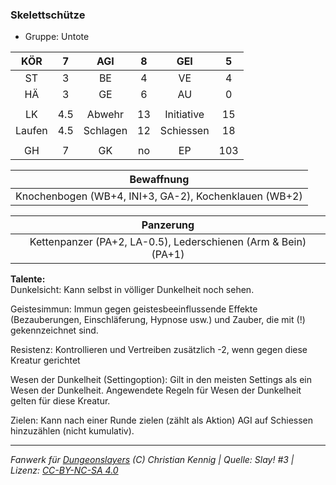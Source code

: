### Skelettschütze

- Gruppe: Untote

|  KÖR   |  7  |   AGI    |  8  |    GEI     |  5  |
| :----: | :-: | :------: | :-: | :--------: | :-: |
|   ST   |  3  |    BE    |  4  |     VE     |  4  |
|   HÄ   |  3  |    GE    |  6  |     AU     |  0  |
|        |     |          |     |            |     |
|   LK   | 4.5 |  Abwehr  | 13  | Initiative | 15  |
| Laufen | 4.5 | Schlagen | 12  | Schiessen  | 18  |
|        |     |          |     |            |     |
|   GH   |  7  |    GK    | no  |     EP     | 103 |

|                      Bewaffnung                       |
| :---------------------------------------------------: |
| Knochenbogen (WB+4, INI+3, GA-2), Kochenklauen (WB+2) |

|                           Panzerung                            |
| :------------------------------------------------------------: |
| Kettenpanzer (PA+2, LA-0.5), Lederschienen (Arm & Bein) (PA+1) |

**Talente:**  
Dunkelsicht: Kann selbst in völliger Dunkelheit noch sehen.

Geistesimmun: Immun gegen geistesbeeinflussende Effekte (Bezauberungen, Einschläferung, Hypnose usw.) und Zauber, die mit (!) gekennzeichnet sind.

Resistenz: Kontrollieren und Vertreiben zusätzlich -2, wenn gegen diese Kreatur gerichtet

Wesen der Dunkelheit (Settingoption): Gilt in den meisten Settings als ein Wesen der Dunkelheit. Angewendete Regeln für Wesen der Dunkelheit gelten für diese Kreatur.

Zielen: Kann nach einer Runde zielen (zählt als Aktion) AGI auf Schiessen hinzuzählen (nicht kumulativ).

---

_Fanwerk für [Dungeonslayers](https://www.dungeonslayers.net/) (C) Christian Kennig | Quelle: Slay! #3 | Lizenz: [CC-BY-NC-SA 4.0](https://creativecommons.org/licenses/by-nc-sa/4.0/deed.de)_
